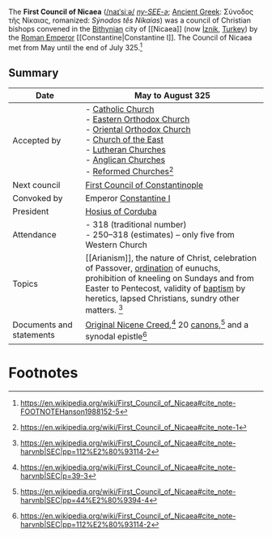 The **First Council of Nicaea** ([/naɪˈsiːə/](https://en.wikipedia.org/wiki/Help:IPA/English "Help:IPA/English") [_ny-SEE-ə_](https://en.wikipedia.org/wiki/Help:Pronunciation_respelling_key "Help:Pronunciation respelling key"); [Ancient Greek](https://en.wikipedia.org/wiki/Ancient_Greek_language "Ancient Greek language"): Σύνοδος τῆς Νίκαιας, romanized: _Sýnodos tês Níkaias_) was a council of Christian bishops convened in the [Bithynian](https://en.wikipedia.org/wiki/Bithynia "Bithynia") city of [[Nicaea]] (now [İznik](https://en.wikipedia.org/wiki/%C4%B0znik "İznik"), [Turkey](https://en.wikipedia.org/wiki/Turkey "Turkey")) by the [Roman Emperor](https://en.wikipedia.org/wiki/Roman_emperor "Roman emperor") [[Constantine|Constantine I]]. The Council of Nicaea met from May until the end of July 325.[^1]
## Summary
| Date                     | May to August 325                                                                                                                                                                                                                                                                                                                                                                                                                                                                                                                                                                                                                                                                                          |
| ------------------------ | ---------------------------------------------------------------------------------------------------------------------------------------------------------------------------------------------------------------------------------------------------------------------------------------------------------------------------------------------------------------------------------------------------------------------------------------------------------------------------------------------------------------------------------------------------------------------------------------------------------------------------------------------------------------------------------------------------------- |
| Accepted by              | - [Catholic Church](https://en.wikipedia.org/wiki/Catholic_Church "Catholic Church")<br>- [Eastern Orthodox Church](https://en.wikipedia.org/wiki/Eastern_Orthodox_Church "Eastern Orthodox Church")<br>- [Oriental Orthodox Church](https://en.wikipedia.org/wiki/Oriental_Orthodox_Church "Oriental Orthodox Church")<br>- [Church of the East](https://en.wikipedia.org/wiki/Church_of_the_East "Church of the East")<br>- [Lutheran Churches](https://en.wikipedia.org/wiki/Lutheran_Church "Lutheran Church")<br>- [Anglican Churches](https://en.wikipedia.org/wiki/Anglican_Church "Anglican Church")<br>- [Reformed Churches](https://en.wikipedia.org/wiki/Reformed_Church "Reformed Church")[^5] |
| Next council             | [First Council of Constantinople](https://en.wikipedia.org/wiki/First_Council_of_Constantinople "First Council of Constantinople")                                                                                                                                                                                                                                                                                                                                                                                                                                                                                                                                                                         |
| Convoked by              | Emperor [Constantine I](https://en.wikipedia.org/wiki/Constantine_the_Great "Constantine the Great")                                                                                                                                                                                                                                                                                                                                                                                                                                                                                                                                                                                                       |
| President                | [Hosius of Corduba](https://en.wikipedia.org/wiki/Hosius_of_Corduba "Hosius of Corduba")                                                                                                                                                                                                                                                                                                                                                                                                                                                                                                                                                                                                                   |
| Attendance               | - 318 (traditional number)<br>- 250–318 (estimates) – only five from Western Church                                                                                                                                                                                                                                                                                                                                                                                                                                                                                                                                                                                                                        |
| Topics                   | [[Arianism]], the nature of Christ, celebration of Passover, [ordination](https://en.wikipedia.org/wiki/Ordination "Ordination") of eunuchs, prohibition of kneeling on Sundays and from Easter to Pentecost, validity of [baptism](https://en.wikipedia.org/wiki/Baptism "Baptism") by heretics, lapsed Christians, sundry other matters. [^2]                                                                                                                                                                                                                                                                                                                                                            |
| Documents and statements | [Original Nicene Creed](https://en.wikipedia.org/wiki/Nicene_Creed#Original_Nicene_Creed_of_325 "Nicene Creed"),[^3] 20 [canons](https://en.wikipedia.org/wiki/Canon_\(canon_law\) "Canon (canon law)"),[^6] and a synodal epistle[^4]                                                                                                                                                                                                                                                                                                                                                                                                                                                                     |

# Footnotes

[^1]: https://en.wikipedia.org/wiki/First_Council_of_Nicaea#cite_note-FOOTNOTEHanson1988152-5
[^2]: https://en.wikipedia.org/wiki/First_Council_of_Nicaea#cite_note-harvnb|SEC|pp=112%E2%80%93114-2
[^3]: https://en.wikipedia.org/wiki/First_Council_of_Nicaea#cite_note-harvnb|SEC|p=39-3
[^4]: https://en.wikipedia.org/wiki/First_Council_of_Nicaea#cite_note-harvnb|SEC|pp=112%E2%80%93114-2
[^5]: https://en.wikipedia.org/wiki/First_Council_of_Nicaea#cite_note-1
[^6]: https://en.wikipedia.org/wiki/First_Council_of_Nicaea#cite_note-harvnb|SEC|pp=44%E2%80%9394-4